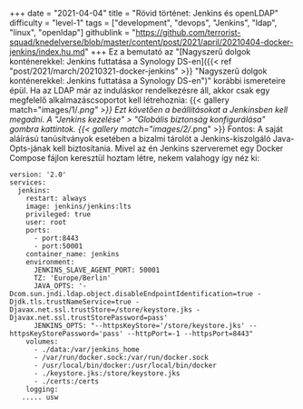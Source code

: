 +++
date = "2021-04-04"
title = "Rövid történet: Jenkins és openLDAP"
difficulty = "level-1"
tags = ["development", "devops", "Jenkins", "ldap", "linux", "openldap"]
githublink = "https://github.com/terrorist-squad/knedelverse/blob/master/content/post/2021/april/20210404-docker-jenkins/index.hu.md"
+++
Ez a bemutató az "[Nagyszerű dolgok konténerekkel: Jenkins futtatása a Synology DS-en]({{< ref "post/2021/march/20210321-docker-jenkins" >}} "Nagyszerű dolgok konténerekkel: Jenkins futtatása a Synology DS-en")" korábbi ismereteire épül. Ha az LDAP már az induláskor rendelkezésre áll, akkor csak egy megfelelő alkalmazáscsoportot kell létrehoznia:
{{< gallery match="images/1/*.png" >}}
Ezt követően a beállításokat a Jenkinsben kell megadni. A "Jenkins kezelése" > "Globális biztonság konfigurálása" gombra kattintok.
{{< gallery match="images/2/*.png" >}}
Fontos: A saját aláírású tanúsítványok esetében a bizalmi tárolót a Jenkins-kiszolgáló Java-Opts-jának kell biztosítania. Mivel az én Jenkins szerveremet egy Docker Compose fájlon keresztül hoztam létre, nekem valahogy így néz ki:
```
version: '2.0'
services:
  jenkins:
    restart: always
    image: jenkins/jenkins:lts
    privileged: true
    user: root
    ports:
      - port:8443
      - port:50001
    container_name: jenkins
    environment:
      JENKINS_SLAVE_AGENT_PORT: 50001
      TZ: 'Europe/Berlin'
      JAVA_OPTS: '-Dcom.sun.jndi.ldap.object.disableEndpointIdentification=true -Djdk.tls.trustNameService=true -Djavax.net.ssl.trustStore=/store/keystore.jks -Djavax.net.ssl.trustStorePassword=pass'
      JENKINS_OPTS: "--httpsKeyStore='/store/keystore.jks' --httpsKeyStorePassword='pass' --httpPort=-1 --httpsPort=8443"
    volumes:
      - ./data:/var/jenkins_home
      - /var/run/docker.sock:/var/run/docker.sock
      - /usr/local/bin/docker:/usr/local/bin/docker
      - ./keystore.jks:/store/keystore.jks
      - ./certs:/certs
    logging:
   ..... usw

   ```
